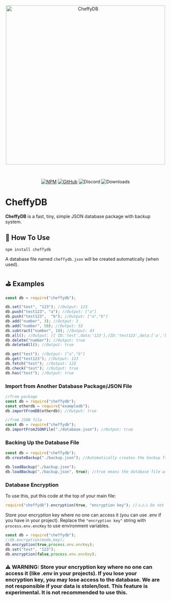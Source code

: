<div align="center">
	<br />
	<p>
	<img src="https://cdn.discordapp.com/attachments/874221810751795200/1020666083138605157/cheffydb.png" width="500" alt="CheffyDB" /></a>
	</p>
	<br />
	<p>
	<a href="https://www.npmjs.com/package/cheffydb"><img src="https://img.shields.io/badge/NPM-%23CB3837.svg?style=flat-square&logo=npm&logoColor=white" alt="NPM" /></a>
	<a href="https://github.com/unlbslk/cheffydb"><img src="https://img.shields.io/badge/GitHub-%23121011.svg?style=flat-square&logo=github&logoColor=white" alt="GitHub" /></a>
	<img src="https://img.shields.io/badge/Discord-%235865F2.svg?style=flat-square&logo=discord&logoColor=white" alt="Discord"/>
	<img src="https://img.shields.io/npm/dt/cheffydb.svg?style=flat-square" alt="Downloads" />
	</p>
</div>

# CheffyDB
**CheffyDB** is a fast, tiny, simple JSON database package with backup system.

## 🧭 How To Use
```
npm install cheffydb
```
A database file named `cheffydb.json` will be created automatically (when used).

## ⛳ Examples

```js
const db = require("cheffydb");

db.set("test", "123"); //Output: 123
db.push("test123", "a"); //Output: ["a"]
db.push("test123",  "b"); //Output: ["a","b"]
db.add("number", 3); //Output: 3
db.add("number", 50); //Output: 53
db.subtract("number", 10); //Output: 43
db.all(); //Output: [{ ID:'test',data:'123'},{ID:'test123',data:['a','b']},{ID:'number',data:43}]
db.delete("number"); //Output: true
db.deleteAll(); //Output: true

db.get("test"); //Output: ["a","b"]
db.get("test123"); //Output: 123
db.fetch("test"); //Output: 123
db.check("test"); //Output: true
db.has("test"); //Output: true
```
### Import from Another Database Package/JSON File

```js
//from package
const db = require("cheffydb");
const otherdb = require("exampledb");
db.importFromDB(otherdb); //Output: true

//from JSON file
const db = require("cheffydb");
db.importFromJSONFile("./database.json"); //Output: true
```
### Backing Up the Database File

```js
const db = require("cheffydb");
db.createBackup("./backup.json"); //Automatically creates the backup file

db.loadBackup("./backup.json");
db.loadBackup("./backup.json", true); //true means the database file will be cleaned before the backup is loaded
```

### Database Encryption
To use this, put this code at the top of your main file:
```js
require("cheffydb").encryption(true, "encryption key"); //⚠️⚠️⚠️ Do not type your key at here if you have public project.
```
Store your encryption key where no one can access it (you can use .env if you have in your project).
Replace the `"encryption key"` string with `process.env.encKey` to use environment variables.
```js
const db = require("cheffydb");
//db.encryption(mode,key);
db.encryption(true,process.env.encKey);
db.set("test", "123");
db.encryption(false,process.env.encKey);
```

### ⚠️ **__WARNING__**: Store your encryption key where no one can access it (like .env in your projects). If you lose your encryption key, you may lose access to the database. __We are not responsible if your data is stolen/lost.__ This feature is experimental. It is not recommended to use this.
